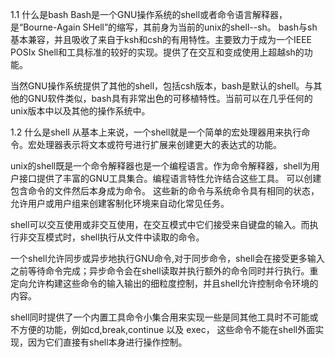 1.1 什么是bash
Bash是一个GNU操作系统的shell或者命令语言解释器，是“Bourne-Again SHell”的缩写，其前身为当前的unix的shell--sh。
bash与sh基本兼容，并且吸收了来自于ksh和csh的有用特性。主要致力于成为一个IEEE POSIx Shell和工具标准的较好的实现。提供了在交互和变成使用上超越sh的功能。

当然GNU操作系统提供了其他的shell，包括csh版本，bash是默认的shell。与其他的GNU软件类似，bash具有非常出色的可移植特性。当前可以在几乎任何的unix版本中以及其他的操作系统中。

1.2 什么是shell
从基本上来说，一个shell就是一个简单的宏处理器用来执行命令。宏处理器表示将文本或符号进行扩展来创建更大的表达式的功能。

unix的shell既是一个命令解释器也是一个编程语言。作为命令解释器，shell为用户接口提供了丰富的GNU工具集合。编程语言特性允许结合这些工具。 可以创建包含命令的文件然后本身成为命令。 这些新的命令与系统命令具有相同的状态，允许用户或用户组来创建客制化环境来自动化常见任务。

shell可以交互使用或非交互使用，在交互模式中它们接受来自键盘的输入。而执行非交互模式时，shell执行从文件中读取的命令。

一个shell允许同步或异步地执行GNU命令,对于同步命令，shell会在接受更多输入之前等待命令完成；异步命令会在shell读取并执行额外的命令同时并行执行。重定向允许构建这些命令的输入输出的细粒度控制，并且shell允许控制命令环境的内容。

shell同时提供了一个内置工具命令小集合用来实现一些是同其他工具时不可能或不方便的功能，例如cd,break,continue 以及 exec， 这些命令不能在shell外面实现，因为它们直接有shell本身进行操作控制。
